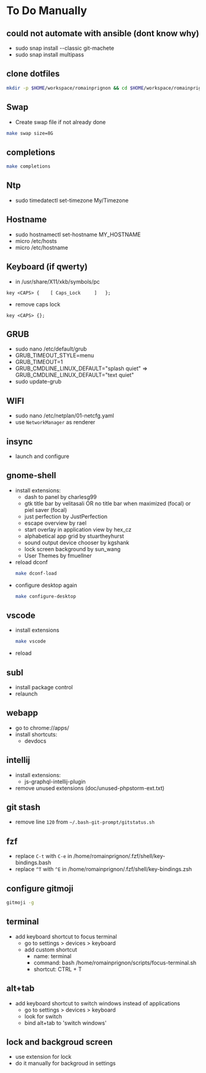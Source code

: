 # To Do Manually

## could not automate with ansible (dont know why)
- sudo snap install --classic git-machete 
- sudo snap install multipass

## clone dotfiles
```bash
mkdir -p $HOME/workspace/romainprignon && cd $HOME/workspace/romainprignon && git clone https://github.com/romainPrignon/dotfiles
```

## Swap
- Create swap file if not already done
```bash
make swap size=8G
```

## completions
```bash
make completions
```

## Ntp
- sudo timedatectl set-timezone My/Timezone


## Hostname
- sudo hostnamectl set-hostname MY_HOSTNAME
- micro /etc/hosts
- micro /etc/hostname


## Keyboard (if qwerty)
- in /usr/share/X11/xkb/symbols/pc
```
key <CAPS> {	[ Caps_Lock		]	};
```
- remove caps lock
```
key <CAPS> {};
```

## GRUB
- sudo nano /etc/default/grub
- GRUB_TIMEOUT_STYLE=menu
- GRUB_TIMEOUT=1
- GRUB_CMDLINE_LINUX_DEFAULT="splash quiet" => GRUB_CMDLINE_LINUX_DEFAULT="text quiet"
- sudo update-grub


## WIFI
- sudo nano /etc/netplan/01-netcfg.yaml
- use `NetworkManager` as renderer

## insync
- launch and configure


## gnome-shell
- install extensions:
    - dash to panel by charlesg99
    - gtk title bar by velitasali OR no title bar when maximized (focal) or piel saver (focal)
    - just perfection by JustPerfection
    - escape overview by rael
    - start overlay in application view by hex_cz
    - alphabetical app grid by stuartheyhurst
    - sound output device chooser by kgshank
    - lock screen background by sun_wang
    - User Themes by fmuellner
- reload dconf
    ```bash
    make dconf-load
    ```
- configure desktop again
    ```bash
    make configure-desktop
    ```

## vscode
- install extensions
    ```bash
    make vscode
    ```
- reload


## subl
- install package control
- relaunch

## webapp
- go to chrome://apps/
- install shortcuts:
    - devdocs

## intellij
- install extensions:
    - js-graphql-intellij-plugin
- remove unused extensions (doc/unused-phpstorm-ext.txt)

## git stash
- remove line `120` from `~/.bash-git-prompt/gitstatus.sh`

## fzf
- replace `C-t` with `C-e` in /home/romainprignon/.fzf/shell/key-bindings.bash
- replace `^T` with `^E` in /home/romainprignon/.fzf/shell/key-bindings.zsh

## configure gitmoji
```bash
gitmoji -g
```

## terminal
- add keyboard shortcut to focus terminal
    - go to settings > devices > keyboard
    - add custom shortcut
        - name: terminal
        - command: bash /home/romainprignon/scripts/focus-terminal.sh
        - shortcut: CTRL + T

## alt+tab
- add keyboard shortcut to switch windows instead of applications
    - go to settings > devices > keyboard
    - look for switch
    - bind alt+tab to 'switch windows'

## lock and backgroud screen
- use extension for lock
- do it manually for backgroud in settings
